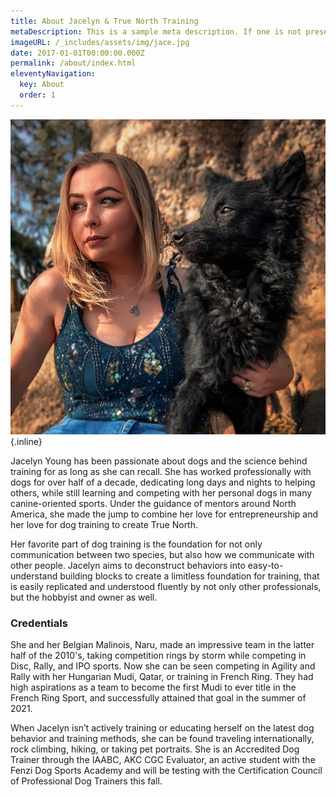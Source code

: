 ```yaml
---
title: About Jacelyn & True North Training
metaDescription: This is a sample meta description. If one is not present in your page/post's front matter, the default metadata.desciption will be used instead.
imageURL: /_includes/assets/img/jace.jpg
date: 2017-01-01T00:00:00.000Z
permalink: /about/index.html
eleventyNavigation:
  key: About
  order: 1
---
```

![Alt text](/_includes/assets/img/jaceprofile.jpg){.inline}

Jacelyn Young has been passionate about dogs and the science behind training for as long as she can recall. She has worked professionally with dogs for over half of a decade, dedicating long days and nights to helping others, while still learning and competing with her personal dogs in many canine-oriented sports. Under the guidance of mentors around North America, she made the jump to combine her love for entrepreneurship and her love for dog training to create True North.

Her favorite part of dog training is the foundation for not only communication between two species, but also how we communicate with other people. Jacelyn aims to deconstruct behaviors into easy-to-understand building blocks to create a limitless foundation for training, that is easily replicated and understood fluently by not only other professionals, but the hobbyist and owner as well. 

### Credentials
She and her Belgian Malinois, Naru, made an impressive team in the latter half of the 2010's, taking competition rings by storm while competing in Disc, Rally, and IPO sports. Now she can be seen competing in Agility and Rally with her Hungarian Mudi, Qatar, or training in French Ring. They had high aspirations as a team to become the first Mudi to ever title in the French Ring Sport, and successfully attained that goal in the summer of 2021. 

When Jacelyn isn’t actively training or educating herself on the latest dog behavior and training methods, she can be found traveling internationally, rock climbing, hiking, or taking pet portraits. She is an Accredited Dog Trainer through the IAABC, AKC CGC Evaluator, an active student with the Fenzi Dog Sports Academy and will be testing with the Certification Council of Professional Dog Trainers this fall. 


